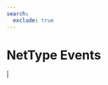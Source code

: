 ```yaml
---
search:
  exclude: true
---
```


<h1 class="heading"><span class="name">NetType Events</span></h1>

|
